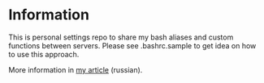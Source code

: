 Information
===========

This is personal settings repo to share my bash aliases and custom functions between servers. Please see .bashrc.sample to get idea on how to use this approach.

More information in [my article](http://demiurg.com.ua/blog/2011/03/27/using-github-to-share-personal-settings-between-servers/) (russian).
